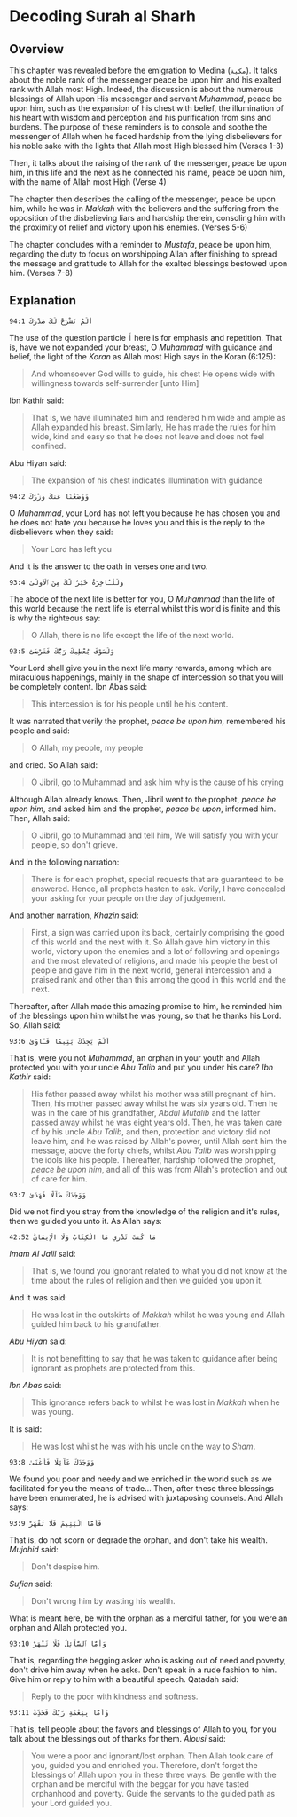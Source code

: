 # Decoding Surah al Sharh

## Overview

This chapter was revealed before the emigration to Medina (`مكية`). It talks about the noble rank of the messenger peace be upon him and his exalted rank with Allah most High. Indeed, the discussion is about the numerous blessings of Allah upon His messenger and servant *Muhammad*, peace be upon him, such as the expansion of his chest with belief, the illumination of his heart with wisdom and perception and his purification from sins and burdens. The purpose of these reminders is to console and soothe the messenger of Allah when he faced hardship from the lying disbelievers for his noble sake with the lights that Allah most High blessed him (Verses 1-3)

Then, it talks about the raising of the rank of the messenger, peace be upon him, in this life and the next as he connected his name, peace be upon him, with the name of Allah most High (Verse 4)

The chapter then describes the calling of the messenger, peace be upon him, while he was in *Makkah* with the believers and the suffering from the opposition of the disbelieving liars and hardship therein, consoling him with the proximity of relief and victory upon his enemies. (Verses 5-6)

The chapter concludes with a reminder to *Mustafa*, peace be upon him, regarding the duty to focus on worshipping Allah after finishing to spread the message and gratitude to Allah for the exalted blessings bestowed upon him. (Verses 7-8)

## Explanation

```
94:1 أَلَمْ نَشْرَحْ لَكَ صَدْرَكَ
```

The use of the question particle `أَ` here is for emphasis and repetition. That is, have we not expanded your breast, O *Muhammad* with guidance and belief, the light of the *Koran* as Allah most High says in the Koran (6:125):

> And whomsoever God wills to guide, his chest He opens wide with willingness towards self-surrender [unto Him]

Ibn Kathir said:

> That is, we have illuminated him and rendered him wide and ample as Allah expanded his breast. Similarly, He has made the rules for him wide, kind and easy so that he does not leave and does not feel confined.

Abu Hiyan said:

> The expansion of his chest indicates illumination with guidance

```
94:2 وَوَضَعْنَا عَنكَ وِزْرَكَ
```

O *Muhammad*, your Lord has not left you because he has chosen you and he does not hate you because he loves you and this is the reply to the disbelievers when they said: 

> Your Lord has left you

And it is the answer to the oath in verses one and two.

```
93:4 وَلَلْـَٔاخِرَةُ خَيْرٌ لَّكَ مِنَ ٱلْأُولَىٰ
```

The abode of the next life is better for you, O *Muhammad* than the life of this world because the next life is eternal whilst this world is finite and this is why the righteous say:

> O Allah, there is no life except the life of the next world.

```
93:5 وَلَسَوْفَ يُعْطِيكَ رَبُّكَ فَتَرْضَىٰٓ
```

Your Lord shall give you in the next life many rewards, among which are miraculous happenings, mainly in the shape of intercession so that you will be completely content. Ibn Abas said:

> This intercession is for his people until he his content. 

It was narrated that verily the prophet, *peace be upon him*, remembered his people and said: 

> O Allah, my people, my people

and cried. So Allah said:

> O Jibril, go to Muhammad and ask him why is the cause of his crying

Although Allah already knows. Then, Jibril went to the prophet, *peace be upon him*, and asked him and the prophet, *peace be upon*, informed him. Then, Allah said:

> O Jibril, go to Muhammad and tell him, We will satisfy you with your people, so don't grieve.

And in the following narration: 

> There is for each prophet, special requests that are guaranteed to be answered. Hence, all prophets hasten to ask. Verily, I have concealed your asking for your people on the day of judgement.

And another narration, *Khazin* said: 

> First, a sign was carried upon its back, certainly comprising the good of this world and the next with it. So Allah gave him victory in this world, victory upon the enemies and a lot of following and openings and the most elevated of religions, and made his people the best of people and gave him in the next world, general intercession and a praised rank and other than this among the good in this world and the next.

Thereafter, after Allah made this amazing promise to him, he reminded him of the blessings upon him whilst he was young, so that he thanks his Lord. So, Allah said:

```
93:6 أَلَمْ يَجِدْكَ يَتِيمًا فَـَٔاوَىٰ
```

That is, were you not *Muhammad*, an orphan in your youth and Allah protected you with your uncle *Abu Talib* and put you under his care? *Ibn Kathir* said: 

> His father passed away whilst his mother was still pregnant of him. Then, his mother passed away whilst he was six years old. Then he was in the care of his grandfather, *Abdul Mutalib* and the latter passed away whilst he was eight years old. Then, he was taken care of by his uncle *Abu Talib*, and then, protection and victory did not leave him, and he was raised by Allah's power, until Allah sent him the message, above the forty chiefs, whilst *Abu Talib* was worshipping the idols like his people. Thereafter, hardship followed the prophet, *peace be upon him*, and all of this was from Allah's protection and out of care for him.

```
93:7 وَوَجَدَكَ ضَآلًّا فَهَدَىٰ
```

Did we not find you stray from the knowledge of the religion and it's rules, then we guided you unto it. As Allah says:

```
42:52 مَا كُنتَ تَدْرِي مَا الْكِتَابُ وَلَا الْإِيمَانُ
```

*Imam Al Jalil* said: 

> That is, we found you ignorant related to what you did not know at the time about the rules of religion and then we guided you upon it. 

And it was said:

> He was lost in the outskirts of *Makkah* whilst he was young and Allah guided him back to his grandfather. 

*Abu Hiyan* said:

> It is not benefitting to say that he was taken to guidance after being ignorant as prophets are protected from this. 

*Ibn Abas* said:

> This ignorance refers back to whilst he was lost in *Makkah* when he was young.

It is said:

> He was lost whilst he was with his uncle on the way to *Sham*.

```
93:8 وَوَجَدَكَ عَآئِلًا فَأَغْنَىٰ
```

We found you poor and needy and we enriched in the world such as we facilitated for you the means of trade... Then, after these three blessings have been enumerated, he is advised with juxtaposing counsels. And Allah says:

```
93:9 فَأَمَّا ٱلْيَتِيمَ فَلَا تَقْهَرْ
```

That is, do not scorn or degrade the orphan, and don't take his wealth. *Mujahid* said: 

> Don't despise him. 

*Sufian* said: 

> Don't wrong him by wasting his wealth.

What is meant here, be with the orphan as a merciful father, for you were an orphan and Allah protected you.

```
93:10 وَأَمَّا ٱلسَّآئِلَ فَلَا تَنْهَرْ
```

That is, regarding the begging asker who is asking out of need and poverty, don't drive him away when he asks. Don't speak in a rude fashion to him. Give him or reply to him with a beautiful speech. Qatadah said:

> Reply to the poor with kindness and softness.

```
93:11 وَأَمَّا بِنِعْمَةِ رَبِّكَ فَحَدِّثْ
```

That is, tell people about the favors and blessings of Allah to you, for you talk about the blessings out of thanks for them. *Alousi* said:

> You were a poor and ignorant/lost orphan. Then Allah took care of you, guided you and enriched you. Therefore, don't forget the blessings of Allah upon you in these three ways: Be gentle with the orphan and be merciful with the beggar for you have tasted orphanhood and poverty. Guide the servants to the guided path as your Lord guided you.